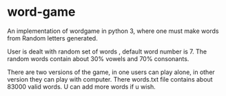 # word-game
An implementation of wordgame in python 3, where one must make words from Random letters generated.


User is dealt with random set of words , default word number is 7.
The random words contain about 30% vowels and 70% consonants.

There are two versions of the game, in one users can play alone, in other version they can play with computer.
There words.txt file contains about 83000 valid words. U can add more words if u wish.

